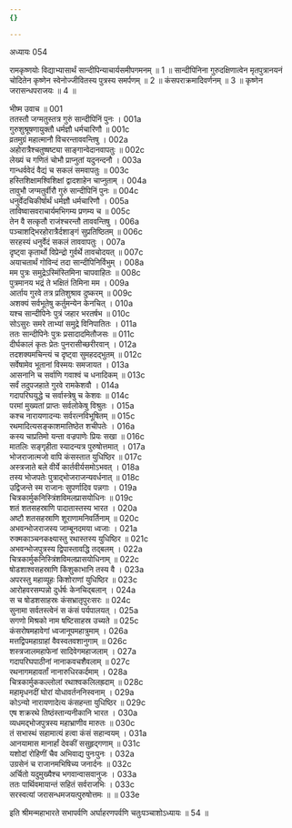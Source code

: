 ```yaml
---
{}

---
```



अध्यायः 054

रामकृष्णयोः विद्याभ्यासार्थं सान्दीपिन्याचार्यसमीपगमनम् ॥ 1 ॥ सान्दीपिनिना गुरुदक्षिणात्वेन मृतपुत्रानयनं चोदितेन कृष्णेन स्वेनोज्जीवितस्य पुत्रस्य समर्पणम् ॥ 2 ॥ कंसपराक्रमादिवर्णनम् ॥ 3 ॥ कृष्णेन जरासन्धपराजयः ॥ 4 ॥

भीष्म उवाच ॥	001  
ततस्तौ जग्मतुस्तत्र गुरुं सान्दीपिनिं पुनः ।	001a  
गुरुशुश्रूषणायुक्तौ धर्मज्ञौ धर्मचारिणौ ॥	001c  
व्रतमुग्रं महात्मानौ विचरन्ताववन्तिषु ।	002a  
अहोरात्रैश्चतुष्षष्ट्या साङ्गान्वेदानवापतुः ॥	002c  
लेख्यं च गणितं चोभौ प्राप्नुतां यदुनन्दनौ ।	003a  
गान्धर्ववेदं वैद्यं च सकलं समवापतुः ॥	003c  
हस्तिशिक्षामश्विशिक्षां द्वादशाहेन चाप्नुताम् ।	004a  
तावुभौ जग्मतुर्वीरौ गुरुं सान्दीपिनिं पुनः ॥	004c  
धनुर्वेदचिकीर्षार्थं धर्मज्ञौ धर्मचारिणौ ।	005a  
ताविष्वासवराचार्यमभिगम्य प्रणम्य च ॥	005c  
तेन वै सत्कृतौ राजंश्चरन्तौ ताववन्तिषु ।	006a  
पञ्चाशद्भिरहोरात्रैर्दशाङ्गं सुप्रतिष्ठितम् ॥	006c  
सरहस्यं धनुर्वेदं सकलं ताववापतुः ।	007a  
दृष्ट्वा कृतार्थो विप्रेन्द्रो गुर्वर्थे तावचोदयत् ॥	007c  
अयाचतार्थं गोविन्दं तदा सान्दीपिनिर्विभुम् ।	008a  
मम पुत्रः समुद्रेऽस्मिंस्तिमिना चापवाहितः ॥	008c  
पुत्रमानय भद्रं ते भक्षितं तिमिना मम ।	009a  
आर्ताय गुरवे तत्र प्रतिशुश्राव दुष्करम् ॥	009c  
अशक्यं सर्वभूतेषु कर्तुमन्येन केनचित् ।	010a  
यश्च सान्दीपिनेः पुत्रं जहार भरतर्षभ ॥	010c  
सोऽसुरः समरे ताभ्यां समुद्रे विनिपातितः ।	011a  
ततः सान्दीपिनेः पुत्रः प्रसादादमितौजसः ॥	011c  
दीर्घकालं कृतः प्रेतः पुनरासीच्छरीरवान् ।	012a  
तदशक्यमचिन्त्यं च दृष्ट्वा सुमहदद्भुतम् ॥	012c  
सर्वेषामेव भूतानां विस्मयः समजायत ।	013a  
आसनानि च सर्वाणि गवाश्वं च धनादिकम् ॥	013c  
सर्वं तदुपजहाते गुरवे रामकेशवौ ।	014a  
गदापरिघयुद्धे च सर्वास्त्रेषु च केशवः ॥	014c  
परमां मुख्यतां प्राप्तः सर्वलोकेषु विश्रुतः ।	015a  
कश्च नारायणादन्यः सर्वरत्नविभूषितम् ॥	015c  
रथमादित्यसङ्काशमातिष्ठेत शचीपतेः ।	016a  
कस्य चाप्रतिमो यन्ता वज्रपाणेः प्रियः सखा ॥	016c  
मातलिः सङ्गृहीता स्यादन्यत्र पुरुषोत्तमात् ।	017a  
भोजराजात्मजो वापि कंसस्तात युधिष्ठिर ॥	017c  
अस्त्रजाते बले वीर्ये कार्तवीर्यसमोऽभवत् ।	018a  
तस्य भोजपतेः पुत्राद्भोजराजन्यवर्धनात् ॥	018c  
उद्विजन्ते स्म राजानः सुपर्णादिव पन्नगाः ।	019a  
चित्रकार्मुकनिस्त्रिंशविमलप्रासयोधिनः ॥	019c  
शतं शतसहस्राणि पादातास्तस्य भारत ।	020a  
अष्टौ शतसहस्राणि शूराणामनिवर्तिनाम् ॥	020c  
अभवन्भोजराजस्य जाम्बूनदमया ध्वजाः ।	021a  
रुक्मकाञ्चनकक्ष्यास्तु रथास्तस्य युधिष्ठिर ॥	021c  
अभवन्भोजपुत्रस्य द्विपास्तावद्धि तद्बलम् ।	022a  
चित्रकार्मुकनिस्त्रिंशविमलप्रासयोधिनाम् ॥	022c  
षोडशाश्वसहस्राणि किंशुकाभानि तस्य वै ।	023a  
अपरस्तु महाव्यूहः किशोराणां युधिष्ठिर ॥	023c  
आरोहवरसम्पन्नो दुर्धर्षः केनचिद्बलान् ।	024a  
स च षोडशसाहस्रः कंसभ्रातृपुरःसरः ॥	024c  
सुनामा सर्वतस्त्वेनं स कंसं पर्यपालयत् ।	025a  
सगणो मिश्रको नाम षष्टिसाहस्र उच्यते ॥	025c  
कंसरोषमहावेगां ध्वजानूपमहात्रुमाम् ।	026a  
मत्तद्विपमहाग्राहां वैवस्वतवशानुगाम् ॥	026c  
शस्त्रजालमहाफेनां सादिवेगमहाजलाम् ।	027a  
गदापरिघपाठीनां नानाकवचशैवलाम् ॥	027c  
रथनागमहावर्तां नानारुधिरकर्दमाम् ।	028a  
चित्रकार्मुककल्लोलां रथाश्वकलिलह्रदाम् ॥	028c  
महामृधनदीं घोरां योधावर्तननिस्वनाम् ।	029a  
कोऽन्यो नारायणादेत्य कंसहन्ता युधिष्ठिर ॥	029c  
एष शक्ररथे तिष्ठंस्तान्यनीकानि भारत ।	030a  
व्यधमद्भोजपुत्रस्य महाभ्राणीव मारुतः ॥	030c  
तं सभास्थं सहामात्यं हत्वा कंसं सहान्वयम् ।	031a  
आनयामास मानार्हां देवकीं ससुहृद्गणाम् ॥	031c  
यशोदां रोहिणीं चैव अभिवाद्य पुनःपुनः ।	032a  
उग्रसेनं च राजानमभिषिच्य जनार्दनः ॥	032c  
अर्चितो यदुमुख्यैश्च भगवान्वासवानुजः ।	033a  
ततः पार्थिवमायान्तं सहितं सर्वराजभिः ।	033c  
सरस्वत्यां जरासन्धमजयत्पुरुषोत्तमः ॥ ॥	033e  

इति श्रीमन्महाभारते सभापर्वणि अर्घाहरणपर्वणि चतुःपञ्चाशोऽध्यायः ॥ 54 ॥